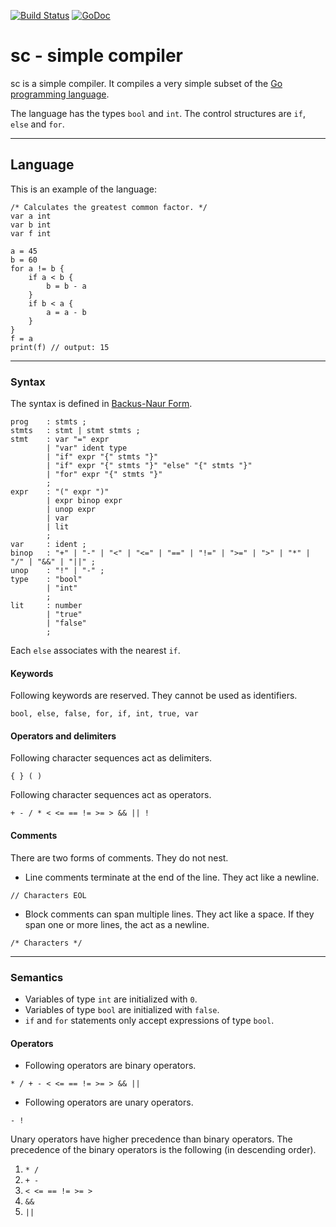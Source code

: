[![Build Status](https://drone.io/github.com/davidrjenni/sc/status.png)](https://drone.io/github.com/davidrjenni/sc/latest)
[![GoDoc](https://godoc.org/github.com/davidrjenni/sc?status.svg)](https://godoc.org/github.com/davidrjenni/sc)

# sc - simple compiler

sc is a simple compiler. It compiles a very simple subset of the [Go programming language](http://golang.org).

The language has the types ``bool`` and ``int``. The control structures are ``if``, ``else`` and ``for``.

***

## Language
This is an example of the language:

```
/* Calculates the greatest common factor. */
var a int
var b int
var f int

a = 45
b = 60
for a != b {
    if a < b {
        b = b - a
    }
    if b < a {
        a = a - b
    }
}
f = a
print(f) // output: 15
```

***

### Syntax
The syntax is defined in [Backus-Naur Form](https://en.wikipedia.org/wiki/Backus%E2%80%93Naur_Form).
```
prog    : stmts ;
stmts   : stmt | stmt stmts ;
stmt    : var "=" expr
        | "var" ident type
        | "if" expr "{" stmts "}"
        | "if" expr "{" stmts "}" "else" "{" stmts "}"
        | "for" expr "{" stmts "}"
        ;
expr    : "(" expr ")"
        | expr binop expr
        | unop expr
        | var
        | lit
        ;
var     : ident ;
binop   : "+" | "-" | "<" | "<=" | "==" | "!=" | ">=" | ">" | "*" | "/" | "&&" | "||" ;
unop    : "!" | "-" ;
type    : "bool"
        | "int"
        ;
lit     : number
        | "true"
        | "false"
        ;
```
Each ``else`` associates with the nearest ``if``.

#### Keywords
Following keywords are reserved. They cannot be used as identifiers.

```bool, else, false, for, if, int, true, var```

#### Operators and delimiters
Following character sequences act as delimiters.

```{ } ( )```

Following character sequences act as operators.

```+ - / * < <= == != >= > && || !```


#### Comments
There are two forms of comments. They do not nest.

- Line comments terminate at the end of the line. They act like a newline.

```// Characters EOL```

- Block comments can span multiple lines. They act like a space. If they span one or more lines, the act as a newline.

```/* Characters */```

***

### Semantics
- Variables of type ``int`` are initialized with ``0``.
- Variables of type ``bool`` are initialized with ``false``.
- ``if`` and ``for`` statements only accept expressions of type ``bool``.

#### Operators
- Following operators are binary operators.

```* / + - < <= == != >= > && ||```

- Following operators are unary operators.

```- !```

Unary operators have higher precedence than binary operators.
The precedence of the binary operators is the following (in descending order).

1. ``* /``
2. ``+ -``
3. ``< <= == != >= >``
4. ``&&``
5. ``||``
